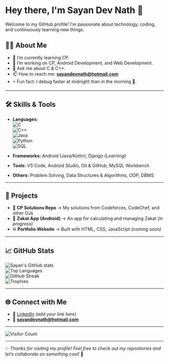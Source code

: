 # Hey there, I'm Sayan Dev Nath 👋  

Welcome to my GitHub profile! I'm passionate about technology, coding, and continuously learning new things.  

## 👨‍💻 About Me  

- 🌱 I’m currently learning CP.  
- 🔭 I’m working on CP, Android Development, and Web Development.  
- 💬 Ask me about C & C++.  
- 📫 How to reach me: **sayandevnath@hotmail.com**  
- ⚡ Fun fact: I debug faster at midnight than in the morning 🌙.  

---

## 🛠️ Skills & Tools  

- **Languages:**  
  ![C](https://img.shields.io/badge/C-00599C?style=flat&logo=c&logoColor=white)  
  ![C++](https://img.shields.io/badge/C++-00599C?style=flat&logo=cplusplus&logoColor=white)  
  ![Java](https://img.shields.io/badge/Java-ED8B00?style=flat&logo=openjdk&logoColor=white)  
  ![Python](https://img.shields.io/badge/Python-3776AB?style=flat&logo=python&logoColor=white)  
  ![SQL](https://img.shields.io/badge/SQL-003B57?style=flat&logo=mysql&logoColor=white)  

- **Frameworks:** Android (Java/Kotlin), Django *(Learning)*  
- **Tools:** VS Code, Android Studio, Git & GitHub, MySQL Workbench  
- **Others:** Problem Solving, Data Structures & Algorithms, OOP, DBMS  

---

## 🌟 Projects  

- 📝 **CP Solutions Repo** → My solutions from Codeforces, CodeChef, and other OJs  
- 📱 **Zakat App (Android)** → An app for calculating and managing Zakat *(in progress)*  
- 🌐 **Portfolio Website** → Built with HTML, CSS, JavaScript *(coming soon)*  

---

## 📈 GitHub Stats  

![Sayan's GitHub stats](https://github-readme-stats.vercel.app/api?username=SAYAN-DEV-NATH&show_icons=true&theme=radical)  
![Top Languages](https://github-readme-stats.vercel.app/api/top-langs/?username=SAYAN-DEV-NATH&layout=compact&theme=radical)  
![GitHub Streak](https://github-readme-streak-stats.herokuapp.com/?user=SAYAN-DEV-NATH&theme=radical)  
![Trophies](https://github-profile-trophy.vercel.app/?username=SAYAN-DEV-NATH&theme=radical&margin-w=15)  

---

## 🌐 Connect with Me  

- 💼 [LinkedIn](https://linkedin.com) *(add your link here)*  
- 📧 **sayandevnath@hotmail.com**  

---

![Visitor Count](https://komarev.com/ghpvc/?username=SAYAN-DEV-NATH&color=blue&style=flat-square&label=Visitors)  

---

✨ *Thanks for visiting my profile! Feel free to check out my repositories and let’s collaborate on something cool!* 🚀  
